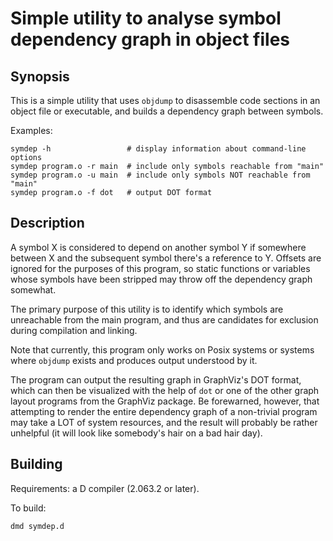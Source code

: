 Simple utility to analyse symbol dependency graph in object files
=================================================================

Synopsis
--------

This is a simple utility that uses `objdump` to disassemble code sections in an
object file or executable, and builds a dependency graph between symbols.

Examples:
````
symdep -h                 # display information about command-line options
symdep program.o -r main  # include only symbols reachable from "main"
symdep program.o -u main  # include only symbols NOT reachable from "main"
symdep program.o -f dot   # output DOT format
````

Description
-----------

A symbol X is considered to depend on another symbol Y if somewhere between X
and the subsequent symbol there's a reference to Y. Offsets are ignored for the
purposes of this program, so static functions or variables whose symbols have
been stripped may throw off the dependency graph somewhat.

The primary purpose of this utility is to identify which symbols are
unreachable from the main program, and thus are candidates for exclusion during
compilation and linking.

Note that currently, this program only works on Posix systems or systems where
`objdump` exists and produces output understood by it.

The program can output the resulting graph in GraphViz's DOT format, which can
then be visualized with the help of `dot` or one of the other graph layout
programs from the GraphViz package. Be forewarned, however, that attempting to
render the entire dependency graph of a non-trivial program may take a LOT of
system resources, and the result will probably be rather unhelpful (it will
look like somebody's hair on a bad hair day).

Building
--------

Requirements: a D compiler (2.063.2 or later).

To build:
````
dmd symdep.d
````
